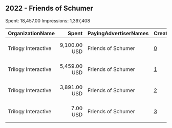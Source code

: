 ## 2022 - Friends of Schumer 
Spent: 18,457.00
Impressions: 1,397,408

|OrganizationName|Spent|PayingAdvertiserNames|CreativeUrls|Impressions|Genders|AgeBrackets|CountryCodes|BillingAddresses|CandidateBallotInformation|
|:---|---:|:---|:---|---:|:---|:---|:---|:---|:---|
|Trilogy Interactive|9,100.00 USD|Friends of Schumer|[0](https://www.snap.com/political-ads/asset/53960c8e2996ef4b3e49ecb4dff0e3d183b3790e4ca7a7c0e1fdcbae8bd32873?mediaType=mp4)|817,975||18-49|united states|"2054 University Ave STE 600,Berkeley,94704,US"|Chuck Schumer|
|Trilogy Interactive|5,459.00 USD|Friends of Schumer|[1](https://www.snap.com/political-ads/asset/eca1ed7c3619ea27df9ae3827f8694801d3bee337aa47e010fb31f30c9abb923?mediaType=mp4)|472,835||18-49|united states|"2054 University Ave STE 600,Berkeley,94704,US"|Chuck Schumer|
|Trilogy Interactive|3,891.00 USD|Friends of Schumer|[2](https://www.snap.com/political-ads/asset/eca1ed7c3619ea27df9ae3827f8694801d3bee337aa47e010fb31f30c9abb923?mediaType=mp4)|105,464||18-49|united states|"2054 University Ave STE 600,Berkeley,94704,US"|Chuck Schumer|
|Trilogy Interactive|7.00 USD|Friends of Schumer|[3](https://www.snap.com/political-ads/asset/eca1ed7c3619ea27df9ae3827f8694801d3bee337aa47e010fb31f30c9abb923?mediaType=mp4)|1,134||18-49|united states|"2054 University Ave STE 600,Berkeley,94704,US"|Chuck Schumer|
